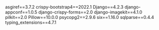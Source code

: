asgiref==3.7.2
crispy-bootstrap4==2022.1
Django==4.2.3
django-appconf==1.0.5
django-crispy-forms==2.0
django-imagekit==4.1.0
pilkit==2.0
Pillow==10.0.0
psycopg2==2.9.6
six==1.16.0
sqlparse==0.4.4
typing_extensions==4.7.1
